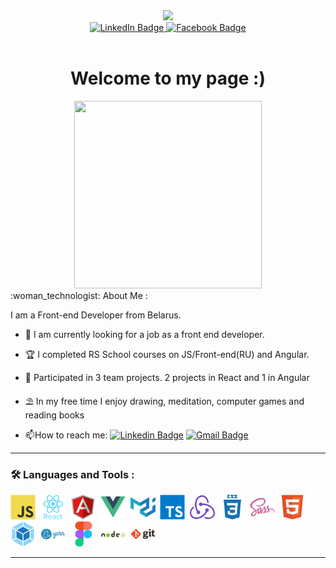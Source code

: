 <div id="header" align="center">
  <img src="https://media.giphy.com/media/paTz7UZbPfTZFRYnnB/giphy.gif" width="100"/>
  <div id="badges">
    <a href="https://www.linkedin.com/in/viktoryia-tsimakhovich-b27173233/">
      <img src="https://img.shields.io/badge/LinkedIn-blue?style=for-the-badge&logo=linkedin&logoColor=white"                 alt="LinkedIn Badge"/>
    </a>
    <a href="https://www.facebook.com/victoria.tsimakhovich/">
      <img src="https://img.shields.io/badge/Facebook-blue?style=for-the-badge&logo=facebook&logoColor=white"                 alt="Facebook Badge"/>
    </a>
  </div>
  <img src="https://komarev.com/ghpvc/?username=vikysan77&style=flat-square&color=blue" alt=""/>
  <h1>
    Welcome to my page :)
  </h1>
</div>
<div align="center">
  <img src="https://media.giphy.com/media/qT3NpahR7tGnOqqjng/giphy.gif" width="300" height="300"/>
</div>
:woman_technologist: About Me :

I am a Front-end Developer from Belarus.

- :telescope: I am currently looking for a job as a front end developer.

- :trophy: I completed RS School courses on JS/Front-end(RU) and Angular.

- :couple: Participated in 3 team projects. 2 projects in React and 1 in Angular

- :parasol_on_ground: In my free time I enjoy drawing, meditation, computer games and reading books

- :mailbox:How to reach me: [![Linkedin Badge](https://img.shields.io/badge/LinkedIn-blue?style=flat&logo=Linkedin&logoColor=white)](https://www.linkedin.com/in/viktoryia-tsimakhovich-b27173233/) [![Gmail Badge](https://img.shields.io/badge/Mail-red?style=flat&logo=Gmail&logoColor=white)](vikysan@outlook.com)

---

### :hammer_and_wrench: Languages and Tools :

<div>
  <img src="https://github.com/devicons/devicon/blob/master/icons/javascript/javascript-original.svg" title="JavaScript" alt="JavaScript" width="40" height="40"/>&nbsp;
  <img src="https://github.com/devicons/devicon/blob/master/icons/react/react-original-wordmark.svg" title="React" alt="React" width="40" height="40"/>&nbsp;
  <img src="https://github.com/devicons/devicon/blob/master/icons/angularjs/angularjs-original.svg" title="Angular" alt="Angular" width="40" height="40"/>&nbsp;
  <img src="https://github.com/devicons/devicon/blob/master/icons/vuejs/vuejs-original.svg" title="Vue" alt="Vue" width="40" height="40"/>&nbsp;
  <img src="https://github.com/devicons/devicon/blob/master/icons/materialui/materialui-original.svg" title="Material UI" alt="Material UI" width="40" height="40"/>&nbsp;
  <img src="https://github.com/devicons/devicon/blob/master/icons/typescript/typescript-original.svg" title="TypeScript" alt="TypeScript" width="40" height="40"/>&nbsp;
  <img src="https://github.com/devicons/devicon/blob/master/icons/redux/redux-original.svg" title="Redux" alt="Redux " width="40" height="40"/>&nbsp;
  <img src="https://github.com/devicons/devicon/blob/master/icons/css3/css3-plain-wordmark.svg"  title="CSS3" alt="CSS" width="40" height="40"/>&nbsp;
  <img src="https://github.com/devicons/devicon/blob/master/icons/sass/sass-original.svg"  title="SASS" alt="SASS" width="40" height="40"/>&nbsp;
  <img src="https://github.com/devicons/devicon/blob/master/icons/html5/html5-original.svg" title="HTML5" alt="HTML" width="40" height="40"/>&nbsp;
  <img src="https://github.com/devicons/devicon/blob/master/icons/webpack/webpack-original.svg" title="Webpack" alt="Webpack" width="40" height="40"/>&nbsp;
  <img src="https://github.com/devicons/devicon/blob/master/icons/yarn/yarn-original-wordmark.svg" title="Yarn"  alt="Yarn" width="40" height="40"/>&nbsp;
  <img src="https://github.com/devicons/devicon/blob/master/icons/figma/figma-original.svg" title="Figma"  alt="Figma" width="40" height="40"/>&nbsp;
  <img src="https://github.com/devicons/devicon/blob/master/icons/nodejs/nodejs-original-wordmark.svg" title="NodeJS" alt="NodeJS" width="40" height="40"/>&nbsp;
  <img src="https://github.com/devicons/devicon/blob/master/icons/git/git-original-wordmark.svg" title="Git" **alt="Git" width="40" height="40"/>
</div>

---
